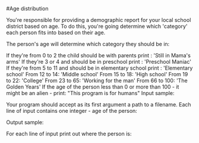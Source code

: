#Age distribution

 You're responsible for providing a demographic report for your local school district based on age. To do this, you're going determine which 'category' each person fits into based on their age.

The person's age will determine which category they should be in:

If they're from 0 to 2 the child should be with parents print : 'Still in Mama's arms'
If they're 3 or 4 and should be in preschool print : 'Preschool Maniac'
If they're from 5 to 11 and should be in elementary school print : 'Elementary school'
From 12 to 14: 'Middle school'
From 15 to 18: 'High school'
From 19 to 22: 'College'
From 23 to 65: 'Working for the man'
From 66 to 100: 'The Golden Years'
If the age of the person less than 0 or more than 100 - it might be an alien - print: "This program is for humans"
Input sample:


Your program should accept as its first argument a path to a filename. Each line of input contains one integer - age of the person:

Output sample:

For each line of input print out where the person is:
